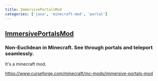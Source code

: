 ```yaml
---
title: ImmersivePortalsMod
categories: ['java', 'minecraft-mod', 'portal']
---
```

## [ImmersivePortalsMod](https://github.com/iPortalTeam/ImmersivePortalsMod)

### Non-Euclidean in Minecraft. See through portals and teleport seamlessly.

It's a minecraft mod.

https://www.curseforge.com/minecraft/mc-mods/immersive-portals-mod
